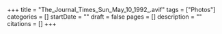 +++
title = "The_Journal_Times_Sun_May_10_1992_.avif"
tags = ["Photos"]
categories = []
startDate = ""
draft = false
pages = []
description = ""
citations = []
+++
